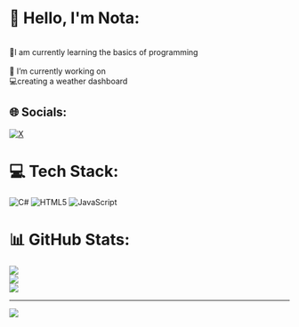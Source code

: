 # 👋 Hello, I'm Nota:
<br>📕I am currently learning the basics of programming<br><br>🔭 I’m currently working on<br>💻creating a weather dashboard<br>


## 🌐 Socials:
[![X](https://img.shields.io/badge/X-black.svg?logo=X&logoColor=white)](https://x.com/nota-codes) 

# 💻 Tech Stack:
![C#](https://img.shields.io/badge/c%23-%23239120.svg?style=for-the-badge&logo=csharp&logoColor=white) ![HTML5](https://img.shields.io/badge/html5-%23E34F26.svg?style=for-the-badge&logo=html5&logoColor=white) ![JavaScript](https://img.shields.io/badge/javascript-%23323330.svg?style=for-the-badge&logo=javascript&logoColor=%23F7DF1E)
# 📊 GitHub Stats:
![](https://github-readme-stats.vercel.app/api?username=nota-codes&theme=dark&hide_border=true&include_all_commits=true&count_private=true)<br/>
![](https://github-readme-streak-stats.herokuapp.com/?user=nota-codes&theme=dark&hide_border=true)<br/>
![](https://github-readme-stats.vercel.app/api/top-langs/?username=nota-codes&theme=dark&hide_border=true&include_all_commits=true&count_private=true&layout=compact)

---
[![](https://visitcount.itsvg.in/api?id=nota-codes&icon=0&color=1)](https://visitcount.itsvg.in)

<!-- Proudly created with GPRM ( https://gprm.itsvg.in ) -->
